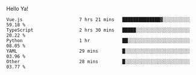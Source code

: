 Hello Ya!

<!--START_SECTION:waka-->

```text
Vue.js                     7 hrs 21 mins   ██████████████▓░░░░░░░░░░   59.18 %
TypeScript                 2 hrs 30 mins   █████░░░░░░░░░░░░░░░░░░░░   20.22 %
Python                     1 hr            ██░░░░░░░░░░░░░░░░░░░░░░░   08.05 %
YAML                       29 mins         █░░░░░░░░░░░░░░░░░░░░░░░░   03.96 %
Other                      28 mins         █░░░░░░░░░░░░░░░░░░░░░░░░   03.77 %
```

<!--END_SECTION:waka-->
